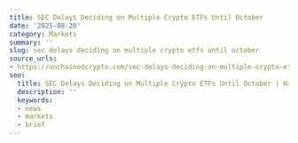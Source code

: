```yaml
---
title: SEC Delays Deciding on Multiple Crypto ETFs Until October
date: '2025-08-20'
category: Markets
summary: ''
slug: sec delays deciding on multiple crypto etfs until october
source_urls:
- https://unchainedcrypto.com/sec-delays-deciding-on-multiple-crypto-etfs-until-october/
seo:
  title: SEC Delays Deciding on Multiple Crypto ETFs Until October | Hash n Hedge
  description: ''
  keywords:
  - news
  - markets
  - brief
---
```



